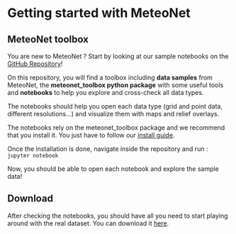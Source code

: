 # Getting started with MeteoNet

## MeteoNet toolbox

You are new to MeteoNet ? Start by looking at our sample notebooks on the [GitHub Repository](https://github.com/meteofrance/meteonet)!

On this repository, you will find a toolbox including **data samples** from MeteoNet, the **meteonet_toolbox python package** with some useful tools and **notebooks** to help you explore and cross-check all data types.

The notebooks should help you open each data type (grid and point data, different resolutions...) and visualize them with maps and relief overlays. 

The notebooks rely on the meteonet_toolbox package and we recommend that you install it. You just have to follow our  [install guide](install.md).

Once the installation is done, navigate inside the repository and run : ```jupyter notebook```

Now, you should be able to open each notebook and explore the sample data!



## Download

After checking the notebooks, you should have all you need to start playing around with the real dataset. You can download it [here](https://meteonet.umr-cnrm.fr/dataset/).


